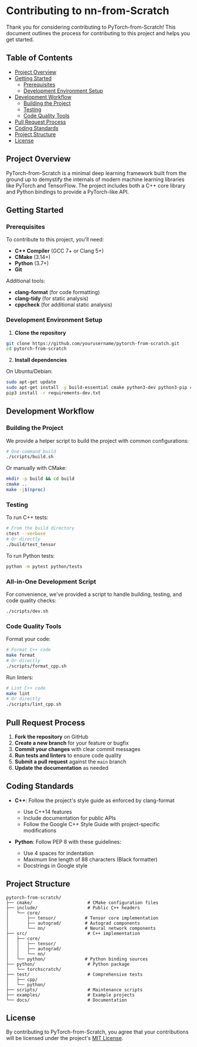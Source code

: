 # Contributing to nn-from-Scratch

Thank you for considering contributing to PyTorch-from-Scratch! This document outlines the process for contributing to this project and helps you get started.

## Table of Contents

- [Project Overview](#project-overview)
- [Getting Started](#getting-started)
  - [Prerequisites](#prerequisites)
  - [Development Environment Setup](#development-environment-setup)
- [Development Workflow](#development-workflow)
  - [Building the Project](#building-the-project)
  - [Testing](#testing)
  - [Code Quality Tools](#code-quality-tools)
- [Pull Request Process](#pull-request-process)
- [Coding Standards](#coding-standards)
- [Project Structure](#project-structure)
- [License](#license)

## Project Overview

PyTorch-from-Scratch is a minimal deep learning framework built from the ground up to demystify the internals of modern machine learning libraries like PyTorch and TensorFlow. The project includes both a C++ core library and Python bindings to provide a PyTorch-like API.

## Getting Started

### Prerequisites

To contribute to this project, you'll need:

- **C++ Compiler** (GCC 7+ or Clang 5+)
- **CMake** (3.14+)
- **Python** (3.7+)
- **Git**

Additional tools:
- **clang-format** (for code formatting)
- **clang-tidy** (for static analysis)
- **cppcheck** (for additional static analysis)

### Development Environment Setup

1. **Clone the repository**

```bash
git clone https://github.com/yourusername/pytorch-from-scratch.git
cd pytorch-from-scratch
```

2. **Install dependencies**

On Ubuntu/Debian:
```bash
sudo apt-get update
sudo apt-get install -y build-essential cmake python3-dev python3-pip clang-format clang-tidy cppcheck
pip3 install -r requirements-dev.txt
```

## Development Workflow

### Building the Project

We provide a helper script to build the project with common configurations:

```bash
# One-command build
./scripts/build.sh
```

Or manually with CMake:

```bash
mkdir -p build && cd build
cmake ..
make -j$(nproc)
```

### Testing

To run C++ tests:

```bash
# From the build directory
ctest --verbose
# Or directly
./build/test_tensor
```

To run Python tests:

```bash
python -m pytest python/tests
```

### All-in-One Development Script

For convenience, we've provided a script to handle building, testing, and code quality checks:

```bash
./scripts/dev.sh
```

### Code Quality Tools

Format your code:

```bash
# Format C++ code
make format
# Or directly
./scripts/format_cpp.sh
```

Run linters:

```bash
# Lint C++ code
make lint
# Or directly
./scripts/lint_cpp.sh
```

## Pull Request Process

1. **Fork the repository** on GitHub
2. **Create a new branch** for your feature or bugfix
3. **Commit your changes** with clear commit messages
4. **Run tests and linters** to ensure code quality
5. **Submit a pull request** against the `main` branch
6. **Update the documentation** as needed

## Coding Standards

- **C++**: Follow the project's style guide as enforced by clang-format
  - Use C++14 features
  - Include documentation for public APIs
  - Follow the Google C++ Style Guide with project-specific modifications
  
- **Python**: Follow PEP 8 with these guidelines:
  - Use 4 spaces for indentation
  - Maximum line length of 88 characters (Black formatter)
  - Docstrings in Google style

## Project Structure

```
pytorch-from-scratch/
├── cmake/                     # CMake configuration files
├── include/                   # Public C++ headers
│   └── core/
│       ├── tensor/           # Tensor core implementation
│       ├── autograd/         # Autograd components
│       └── nn/               # Neural network components
├── src/                       # C++ implementation
│   ├── core/
│   │   ├── tensor/
│   │   ├── autograd/
│   │   └── nn/
│   └── python/               # Python binding sources
├── python/                    # Python package
│   └── torchscratch/
├── test/                      # Comprehensive tests
│   ├── cpp/
│   └── python/
├── scripts/                   # Maintenance scripts
├── examples/                  # Example projects
└── docs/                      # Documentation
```

## License

By contributing to PyTorch-from-Scratch, you agree that your contributions will be licensed under the project's [MIT License](LICENSE).
```
